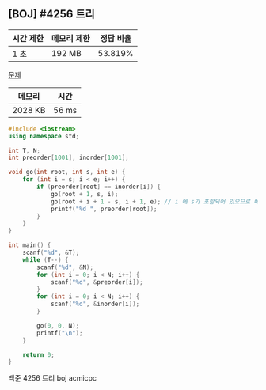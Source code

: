 ## [BOJ] #4256 트리

| 시간 제한 | 메모리 제한 | 정답 비율 |
| --------- | ----------- | --------- |
| 1 초      | 192 MB      | 53.819%   |

[문제](https://www.acmicpc.net/problem/4256)



| 메모리  | 시간  |
| ------- | ----- |
| 2028 KB | 56 ms |

```c++
#include <iostream>
using namespace std;

int T, N;
int preorder[1001], inorder[1001];

void go(int root, int s, int e) {
	for (int i = s; i < e; i++) {
		if (preorder[root] == inorder[i]) {
			go(root + 1, s, i);
			go(root + i + 1 - s, i + 1, e); // i 에 s가 포함되어 있으므로 빼줌.
			printf("%d ", preorder[root]);
		}
	}
}

int main() {
	scanf("%d", &T);
	while (T--) {
		scanf("%d", &N);
		for (int i = 0; i < N; i++) {
			scanf("%d", &preorder[i]);
		}
		for (int i = 0; i < N; i++) {
			scanf("%d", &inorder[i]);
		}

		go(0, 0, N);
		printf("\n");
	}	

	return 0;
}
```





백준 4256 트리 boj acmicpc

